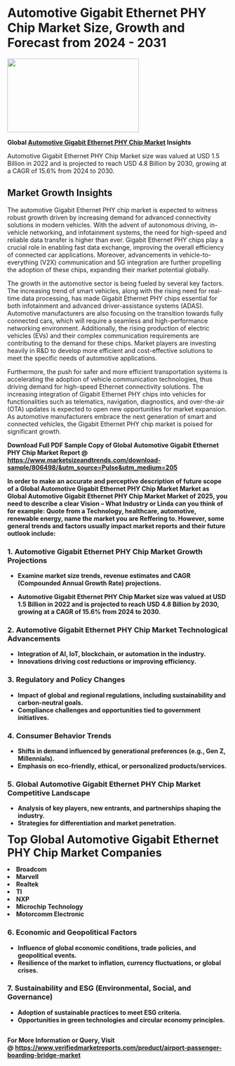 <H1>Automotive Gigabit Ethernet PHY Chip Market Size, Growth and Forecast from 2024 - 2031</H1><img class="aligncenter size-medium wp-image-584254" src="https://thirdeyenews.in/wp-content/uploads/2024/09/Global-Market-Research-300x168.jpeg" alt="" width="300" height="168" /><p><strong>Global&nbsp;<a href="https://www.marketsizeandtrends.com/download-sample/806498/&amp;utm_source=Pulse&amp;utm_medium=205">Automotive Gigabit Ethernet PHY Chip Market</a> Insights</strong></p><p>Automotive Gigabit Ethernet PHY Chip Market size was valued at USD 1.5 Billion in 2022 and is projected to reach USD 4.8 Billion by 2030, growing at a CAGR of 15.6% from 2024 to 2030.</p><p><h2>Market Growth Insights</h2> <p>The automotive Gigabit Ethernet PHY chip market is expected to witness robust growth driven by increasing demand for advanced connectivity solutions in modern vehicles. With the advent of autonomous driving, in-vehicle networking, and infotainment systems, the need for high-speed and reliable data transfer is higher than ever. Gigabit Ethernet PHY chips play a crucial role in enabling fast data exchange, improving the overall efficiency of connected car applications. Moreover, advancements in vehicle-to-everything (V2X) communication and 5G integration are further propelling the adoption of these chips, expanding their market potential globally.</p> <p><strong></strong></p> <p>The growth in the automotive sector is being fueled by several key factors. The increasing trend of smart vehicles, along with the rising need for real-time data processing, has made Gigabit Ethernet PHY chips essential for both infotainment and advanced driver-assistance systems (ADAS). Automotive manufacturers are also focusing on the transition towards fully connected cars, which will require a seamless and high-performance networking environment. Additionally, the rising production of electric vehicles (EVs) and their complex communication requirements are contributing to the demand for these chips. Market players are investing heavily in R&D to develop more efficient and cost-effective solutions to meet the specific needs of automotive applications.</p> <p>Furthermore, the push for safer and more efficient transportation systems is accelerating the adoption of vehicle communication technologies, thus driving demand for high-speed Ethernet connectivity solutions. The increasing integration of Gigabit Ethernet PHY chips into vehicles for functionalities such as telematics, navigation, diagnostics, and over-the-air (OTA) updates is expected to open new opportunities for market expansion. As automotive manufacturers embrace the next generation of smart and connected vehicles, the Gigabit Ethernet PHY chip market is poised for significant growth.</p> <p><strong></p><p><span class=""><strong>Download Full PDF Sample Copy of Global Automotive Gigabit Ethernet PHY Chip Market Report</strong> @ <a href="https://www.marketsizeandtrends.com/download-sample/806498/&amp;utm_source=Pulse&amp;utm_medium=205" target="_blank">https://www.marketsizeandtrends.com/download-sample/806498/&amp;utm_source=Pulse&amp;utm_medium=205</a></span></p><p>In order to make an accurate and perceptive description of future scope of a Global&nbsp;Automotive Gigabit Ethernet PHY Chip Market Market as Global&nbsp;Automotive Gigabit Ethernet PHY Chip Market Market of 2025, you need to describe a clear Vision &ndash; What Industry or Linda can you think of for example: Quote from a Technology, healthcare, automotive, renewable energy, name the market you are Reffering to. However, some general trends and factors usually impact market reports and their future outlook include:</p><h3>1.&nbsp;<strong>Automotive Gigabit Ethernet PHY Chip Market Growth Projections</strong></h3><ul><li>Examine market size trends, revenue estimates and CAGR (Compounded Annual Growth Rate) projections.</li><li><p>Automotive Gigabit Ethernet PHY Chip Market size was valued at USD 1.5 Billion in 2022 and is projected to reach USD 4.8 Billion by 2030, growing at a CAGR of 15.6% from 2024 to 2030.</p></li></ul><h3>2.&nbsp;<strong>Automotive Gigabit Ethernet PHY Chip Market Technological Advancements</strong></h3><ul><li>Integration of AI, IoT, blockchain, or automation in the industry.</li><li>Innovations driving cost reductions or improving efficiency.</li></ul><h3>3.&nbsp;<strong>Regulatory and Policy Changes</strong></h3><ul><li>Impact of global and regional regulations, including sustainability and carbon-neutral goals.</li><li>Compliance challenges and opportunities tied to government initiatives.</li></ul><h3>4.&nbsp;<strong>Consumer Behavior Trends</strong></h3><ul><li>Shifts in demand influenced by generational preferences (e.g., Gen Z, Millennials).</li><li>Emphasis on eco-friendly, ethical, or personalized products/services.</li></ul><h3>5.&nbsp;<strong>Global Automotive Gigabit Ethernet PHY Chip Market Competitive Landscape</strong></h3><ul><li>Analysis of key players, new entrants, and partnerships shaping the industry.</li><li>Strategies for differentiation and market penetration.</li></ul><p data-pm-slice="1 1 []"><span style="color: inherit; font-family: inherit; font-size: 25px;">Top Global Automotive Gigabit Ethernet PHY Chip Market Companies</span></p><div class="" data-test-id=""><p><li>Broadcom</li><li> Marvell</li><li> Realtek</li><li> TI</li><li> NXP</li><li> Microchip Technology</li><li> Motorcomm Electronic</li></p></div><h3>6.&nbsp;<strong>Economic and Geopolitical Factors</strong></h3><ul><li>Influence of global economic conditions, trade policies, and geopolitical events.</li><li>Resilience of the market to inflation, currency fluctuations, or global crises.</li></ul><h3>7.&nbsp;<strong>Sustainability and ESG (Environmental, Social, and Governance)</strong></h3><ul><li>Adoption of sustainable practices to meet ESG criteria.</li><li>Opportunities in green technologies and circular economy principles.</li></ul><h2><strong style="font-size: 14px;">For More Information or Query, Visit @&nbsp;</strong><a style="background-color: #ffffff; font-size: 14px;" href="https://www.marketsizeandtrends.com/report/automotive-gigabit-ethernet-phy-chip-market/" target="_blank">https://www.verifiedmarketreports.com/product/airport-passenger-boarding-bridge-market</a></h2>
